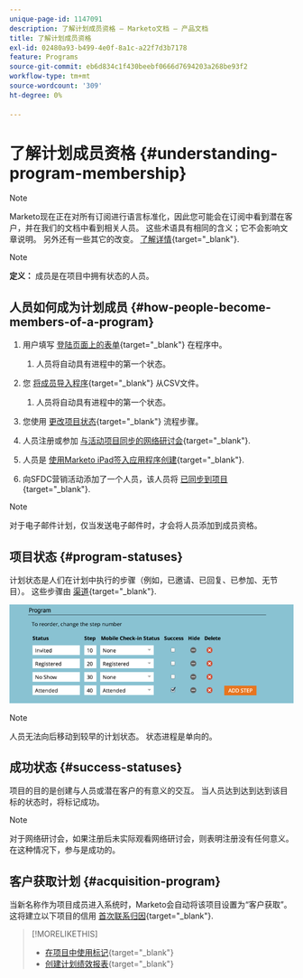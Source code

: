 ```yaml
---
unique-page-id: 1147091
description: 了解计划成员资格 — Marketo文档 — 产品文档
title: 了解计划成员资格
exl-id: 02480a93-b499-4e0f-8a1c-a22f7d3b7178
feature: Programs
source-git-commit: eb6d834c1f430beebf0666d7694203a268be93f2
workflow-type: tm+mt
source-wordcount: '309'
ht-degree: 0%

---
```


# 了解计划成员资格 {#understanding-program-membership}

>[!NOTE]
>
>Marketo现在正在对所有订阅进行语言标准化，因此您可能会在订阅中看到潜在客户，并在我们的文档中看到相关人员。 这些术语具有相同的含义；它不会影响文章说明。 另外还有一些其它的改变。 [了解详情](/help/marketo/product-docs/crm-sync/salesforce-sync/understanding-the-salesforce-sync.md){target="_blank"}.

>[!NOTE]
>
>**定义：** 成员是在项目中拥有状态的人员。

## 人员如何成为计划成员 {#how-people-become-members-of-a-program}

1. 用户填写 [登陆页面上的表单](/help/marketo/getting-started/quick-wins/landing-page-with-a-form.md){target="_blank"} 在程序中。

   1. 人员将自动具有进程中的第一个状态。

1. 您 [将成员导入程序](/help/marketo/product-docs/core-marketo-concepts/programs/working-with-programs/import-members-from-a-spreadsheet-into-a-program.md){target="_blank"} 从CSV文件。

   1. 人员将自动具有进程中的第一个状态。

1. 您使用 [更改项目状态](/help/marketo/product-docs/core-marketo-concepts/smart-campaigns/program-flow-actions/change-program-status.md){target="_blank"} 流程步骤。
1. 人员注册或参加 [与活动项目同步的网络研讨会](/help/marketo/product-docs/demand-generation/events/understanding-events/event-partners.md){target="_blank"}.
1. 人员是 [使用Marketo iPad签入应用程序创建](/help/marketo/product-docs/core-marketo-concepts/mobile-apps/event-check-in/check-people-into-your-event-from-your-tablet.md){target="_blank"}.
1. 向SFDC营销活动添加了一个人员，该人员将 [已同步到项目](/help/marketo/product-docs/crm-sync/salesforce-sync/sfdc-sync-details/sfdc-sync-campaign-sync.md){target="_blank"}.

>[!NOTE]
>
>对于电子邮件计划，仅当发送电子邮件时，才会将人员添加到成员资格。

## 项目状态 {#program-statuses}

计划状态是人们在计划中执行的步骤（例如，已邀请、已回复、已参加、无节目）。 这些步骤由 [渠道](/help/marketo/product-docs/administration/tags/create-a-program-channel.md){target="_blank"}.

![](assets/image2015-2-5-15-3a14-3a48.png)

>[!NOTE]
>
>人员无法向后移动到较早的计划状态。 状态进程是单向的。

## 成功状态 {#success-statuses}

项目的目的是创建与人员或潜在客户的有意义的交互。 当人员达到达到达到该目标的状态时，将标记成功。

>[!NOTE]
>
>对于网络研讨会，如果注册后未实际观看网络研讨会，则表明注册没有任何意义。 在这种情况下，参与是成功的。

## 客户获取计划 {#acquisition-program}

当新名称作为项目成员进入系统时，Marketo会自动将该项目设置为“客户获取”。 这将建立以下项目的信用 [首次联系归因](/help/marketo/product-docs/reporting/revenue-cycle-analytics/revenue-tools/attribution/understanding-attribution.md){target="_blank"}.

>[!MORELIKETHIS]
>
>* [在项目中使用标记](/help/marketo/product-docs/core-marketo-concepts/programs/working-with-programs/use-tags-in-a-program.md){target="_blank"}
>* [创建计划绩效报表](/help/marketo/product-docs/core-marketo-concepts/programs/program-performance-report/create-a-program-performance-report.md){target="_blank"}

